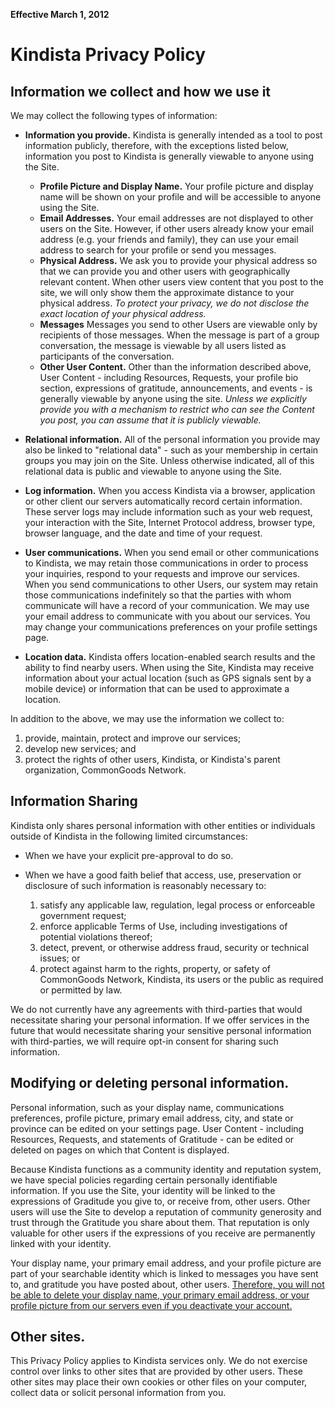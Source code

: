 **Effective March 1, 2012**

# Kindista Privacy Policy 

## Information we collect and how we use it

We may collect the following types of information:
  
  - **Information you provide.** 
    Kindista is generally intended as a tool to post information publicly,
    therefore, with the exceptions listed below, information you post to
    Kindista is generally viewable to anyone using the Site.

    - **Profile Picture and Display Name.** 
      Your profile picture and display name will be shown on your 
      profile and will be accessible to anyone using the Site. 
    - **Email Addresses.**
      Your email addresses are not displayed to other users on the Site. 
      However, if other users already know your email address (e.g. your
      friends and family), they can use your email address to search for
      your profile or send you messages.
    - **Physical Address.**
      We ask you to provide your physical address so that we can
      provide you and other users with geographically relevant content.
      When other users view content that you post to the site, we will
      only show them the approximate distance to your physical address. 
      *To protect your privacy, we do not disclose the exact location of 
      your physical address.*
    - **Messages**
      Messages you send to other Users are viewable only by recipients
      of those messages. When the message is part of a group
      conversation, the message is viewable by all users listed as 
      participants of the conversation.
    - **Other User Content.**
      Other than the information described above, User Content -
      including Resources, Requests, your profile bio section, expressions 
      of gratitude, announcements, and events - is generally viewable by 
      anyone using the site. 
      *Unless we explicitly provide you with a mechanism to restrict who can 
      see the Content you post, you can assume that it is publicly
      viewable.*

  - **Relational information.**
    All of the personal information you provide may also be linked to 
    "relational data" - such as your membership in certain groups you
    may join on the Site.
    Unless otherwise indicated, all of this relational data is public and 
    viewable to anyone using the Site.

  - **Log information.** 
    When you access Kindista via a browser, application or other client our 
    servers automatically record certain information. 
    These server logs may include information such as your web request, your 
    interaction with the Site, Internet Protocol address, browser type, 
    browser language, and the date and time of your request.

  - **User communications.** 
    When you send email or other communications to Kindista, we may retain 
    those communications in order to process your inquiries, respond to 
    your requests and improve our services. 
    When you send communications to other Users, our system may retain those 
    communications indefinitely so that the parties with whom communicate 
    will have a record of your communication. 
    We may use your email address to communicate with you about our services. 
    You may change your communications preferences on your profile settings 
    page.

  - **Location data.**
    Kindista offers location-enabled search results and the ability to find 
    nearby users. 
    When using the Site, Kindista may receive information about your actual 
    location (such as GPS signals sent by a mobile device) or information 
    that can be used to approximate a location.

In addition to the above, we may use the information we collect to:
1. provide, maintain, protect and improve our services; 
1. develop new services; and 
1. protect the rights of other users, Kindista, or Kindista's parent organization, CommonGoods Network. 

## Information Sharing

Kindista only shares personal information with other entities or individuals 
outside of Kindista in the following limited circumstances:

  - When we have your explicit pre-approval to do so. 
  
  - When we have a good faith belief that access, use, preservation or 
    disclosure of such information is reasonably necessary to: 
    1. satisfy any applicable law, regulation, legal process or enforceable 
    government request;
    1. enforce applicable Terms of Use, including investigations of potential 
    violations thereof; 
    1. detect, prevent, or otherwise address fraud, security or technical 
    issues; or 
    1. protect against harm to the rights, property, or safety of CommonGoods 
    Network, Kindista, its users or the public as required or permitted by law.

We do not currently have any agreements with third-parties that would 
necessitate sharing your personal information. 
If we offer services in the future that would necessitate sharing your 
sensitive personal information with third-parties, we will require opt-in 
consent for sharing such information.

## Modifying or deleting personal information.

Personal information, such as your display name, communications preferences, 
profile picture, primary email address, city, and state or province can be 
edited on your settings page. User Content - including Resources,
Requests, and statements of Gratitude - can be edited or deleted on
pages on which that Content is displayed. 

Because Kindista functions as a community identity and reputation system, we 
have special policies regarding certain personally identifiable information.
If you use the Site, your identity will be linked to the expressions of 
Graditude you give to, or receive from, other users. 
Other users will use the Site to develop a reputation of community generosity 
and trust through the Gratitude you share about them. 
That reputation is only valuable for other users if the expressions of  you 
receive are permanently linked with your identity. 

Your display name, your primary email address, and your profile picture are
part of your searchable identity which is linked to messages you have sent 
to, and gratitude you have posted about, other users.
<u>Therefore, you will not be able to delete your display name, your 
primary email address, or your profile picture from our servers even if you 
deactivate your account.</u>


## Other sites. 

This Privacy Policy applies to Kindista services only.
We do not exercise control over links to other sites that are provided by 
other users. 
These other sites may place their own cookies or other files on your 
computer, collect data or solicit personal information from you.
